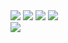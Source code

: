 <div>
  <img src="https://badgen.net/badge/money/missing/red">
  <img src="https://badgen.net/badge/body clock/broken/red">
  <img src="https://badgen.net/badge/cute things/needed/red">
  <img src="https://badgen.net/badge/motivated/enough/green">
</div>

<img src="https://github-readme-stats.vercel.app/api?username=jpnykw&count_private=true&show_icons=true&theme=tokyonight">
